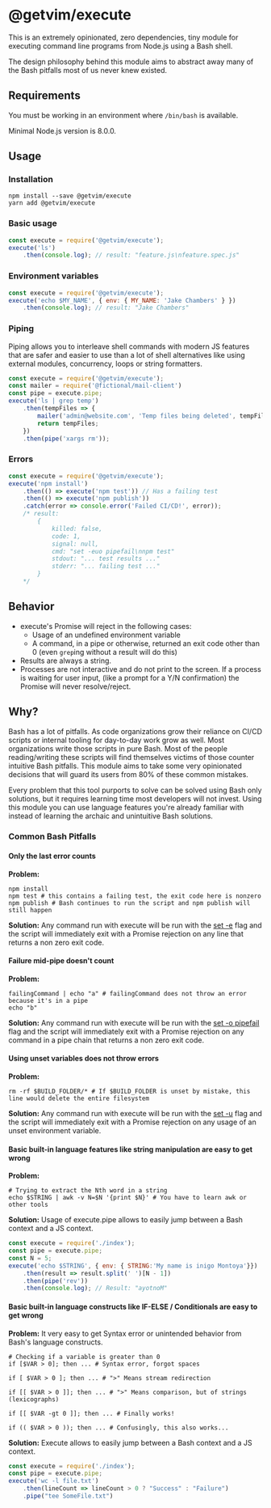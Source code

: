 # @getvim/execute
This is an extremely opinionated, zero dependencies, tiny module for executing command line programs from Node.js using a Bash shell.

The design philosophy behind this module aims to abstract away many of the Bash pitfalls most of us never knew existed.

## Requirements
You must be working in an environment where `/bin/bash` is available.

Minimal Node.js version is 8.0.0.

## Usage
### Installation
```shell script
npm install --save @getvim/execute
yarn add @getvim/execute
```
### Basic usage
```javascript
const execute = require('@getvim/execute');
execute('ls')
    .then(console.log); // result: "feature.js\nfeature.spec.js"
```
### Environment variables
```javascript
const execute = require('@getvim/execute');
execute('echo $MY_NAME', { env: { MY_NAME: 'Jake Chambers' } })
    .then(console.log); // result: "Jake Chambers"
```
### Piping
Piping allows you to interleave shell commands with modern JS features that are safer and easier to use than a lot of shell alternatives like using external modules, concurrency, loops or string formatters.
```javascript
const execute = require('@getvim/execute');
const mailer = require('@fictional/mail-client')
const pipe = execute.pipe;
execute('ls | grep temp')
    .then(tempFiles => {
        mailer('admin@website.com', 'Temp files being deleted', tempFiles);
        return tempFiles;
    })
    .then(pipe('xargs rm'));
```
### Errors
```javascript
const execute = require('@getvim/execute');
execute('npm install')
    .then(() => execute('npm test')) // Has a failing test
    .then(() => execute('npm publish'))
    .catch(error => console.error('Failed CI/CD!', error));
    /* result: 
        { 
            killed: false, 
            code: 1, 
            signal: null, 
            cmd: "set -euo pipefail\nnpm test" 
            stdout: "... test results ..."
            stderr: "... failing test ..."
        } 
    */
```

## Behavior
- execute's Promise will reject in the following cases:
  * Usage of an undefined environment variable
  * A command, in a pipe or otherwise, returned an exit code other than 0 (even `grep`ing without a result will do this)
- Results are always a string.
- Processes are not interactive and do not print to the screen. If a process is waiting for user input, (like a prompt for a Y/N confirmation) the Promise will never resolve/reject.

## Why?
Bash has a lot of pitfalls. As code organizations grow their reliance on CI/CD scripts or internal tooling for day-to-day work grow as well. Most organizations write those scripts in pure Bash. Most of the people reading/writing these scripts will find themselves victims of those counter intuitive Bash pitfalls. This module aims to take some very opinionated decisions that will guard its users from 80% of these common mistakes.

Every problem that this tool purports to solve can be solved using Bash only solutions, but it requires learning time most developers will not invest. Using this module you can use language features you're already familiar with instead of learning the archaic and unintuitive Bash solutions.

### Common Bash Pitfalls
#### Only the last error counts
**Problem:**
```shell script
npm install
npm test # this contains a failing test, the exit code here is nonzero
npm publish # Bash continues to run the script and npm publish will still happen
```
**Solution:**
Any command run with execute will be run with the [set -e](https://www.tldp.org/LDP/abs/html/options.html) flag and the script will immediately exit with a Promise rejection on any line that returns a non zero exit code.
#### Failure mid-pipe doesn't count
**Problem:**
```shell script
failingCommand | echo "a" # failingCommand does not throw an error because it's in a pipe
echo "b"
```
**Solution:**
Any command run with execute will be run with the [set -o pipefail](https://www.tldp.org/LDP/abs/html/options.html) flag and the script will immediately exit with a Promise rejection on any command in a pipe chain that returns a non zero exit code.
#### Using unset variables does not throw errors
**Problem:**
```shell script
rm -rf $BUILD_FOLDER/* # If $BUILD_FOLDER is unset by mistake, this line would delete the entire filesystem
```
**Solution:**
Any command run with execute will be run with the [set -u](https://www.tldp.org/LDP/abs/html/options.html) flag and the script will immediately exit with a Promise rejection on any usage of an unset environment variable.
#### Basic built-in language features like string manipulation are easy to get wrong
**Problem:**
```shell script
# Trying to extract the Nth word in a string
echo $STRING | awk -v N=$N '{print $N}' # You have to learn awk or other tools
```
**Solution:**
Usage of execute.pipe allows to easily jump between a Bash context and a JS context.
```javascript
const execute = require('./index');
const pipe = execute.pipe;
const N = 5;
execute('echo $STRING', { env: { STRING:'My name is inigo Montoya'}})
    .then(result => result.split(' ')[N - 1])
    .then(pipe('rev'))
    .then(console.log); // Result: "ayotnoM"
```
#### Basic built-in language constructs like IF-ELSE / Conditionals are easy to get wrong
**Problem:**
It very easy to get Syntax error or unintended behavior from Bash's language constructs.
```shell script
# Checking if a variable is greater than 0
if [$VAR > 0]; then ... # Syntax error, forgot spaces

if [ $VAR > 0 ]; then ... # ">" Means stream redirection

if [[ $VAR > 0 ]]; then ... # ">" Means comparison, but of strings (lexicographs)

if [[ $VAR -gt 0 ]]; then ... # Finally works!

if (( $VAR > 0 )); then ... # Confusingly, this also works...
```
**Solution:**
Execute allows to easily jump between a Bash context and a JS context.
```javascript
const execute = require('./index');
const pipe = execute.pipe;
execute('wc -l file.txt')
    .then(lineCount => lineCount > 0 ? "Success" : "Failure")
    .pipe("tee SomeFile.txt")
```